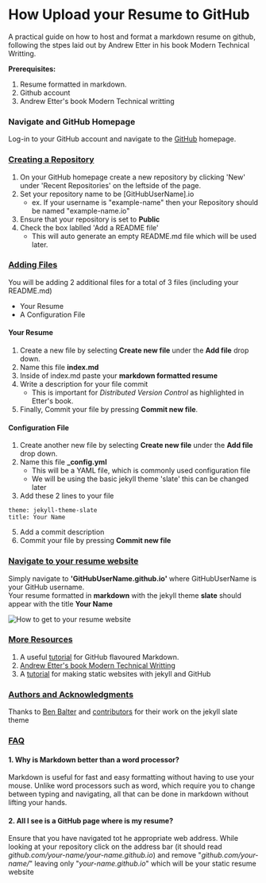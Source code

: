 # How Upload your Resume to GitHub

A practical guide on how to host and format a markdown resume on github, following the stpes laid out by Andrew Etter in his book Modern Technical Writting.

**Prerequisites:**  
1. Resume formatted in markdown.
2. Github account
3. Andrew Etter's book Modern Technical writting

### **Navigate and GitHub Homepage**  
Log-in to your GitHub account and navigate to the [GitHub](github.com) homepage.  

### **<ins>Creating a Repository</ins>**
1. On your GitHub homepage create a new repository by clicking 'New' under 'Recent Repositories' on the leftside of the page.
2. Set your repository name to be [GitHubUserName].io
    * ex. If your username is "example-name" then your Repository should be named "example-name.io"
3. Ensure that your repository is set to **Public**
4. Check the box lablled 'Add a README file'
    * This will auto generate an empty README.md file which will be used later.

### **<ins>Adding Files</ins>**

You will be adding 2 additional files for a total of 3 files (including your README.md)
* Your Resume
* A Configuration File


#### **Your Resume**
1. Create a new file by selecting **Create new file** under the **Add file** drop down.
2. Name this file **index.md**
3. Inside of index.md paste your **markdown formatted resume**
4. Write a description for your file commit
    * This is important for *Distributed Version Control* as highlighted in Etter's book.
5. Finally, Commit your file by pressing **Commit new file**.

#### **Configuration File**
1. Create another new file by selecting **Create new file** under the **Add file** drop down.
2. Name this file **_config.yml**
    * This will be a YAML file, which is commonly used configuration file
    * We will be using the basic jekyll theme 'slate' this can be changed later
3. Add these 2 lines to your file
```
theme: jekyll-theme-slate
title: Your Name 
```
5. Add a commit description 
6. Commit your file by pressing **Commit new file**


### **<ins>Navigate to your resume website</ins>**
Simply navigate to **'GitHubUserName.github.io'** where GitHubUserName is your GitHub username.  
Your resume formatted in **markdown** with the jekyll theme **slate** should appear with the title **Your Name**

![How to get to your resume website](https://i.imgur.com/5Wv492j.gif)

### **<ins>More Resources</ins>**
1. A useful [tutorial](https://agea.github.io/tutorial.md/) for GitHub flavoured Markdown.
2. [Andrew Etter's book Modern Technical Writting](https://www.amazon.ca/Modern-Technical-Writing-Introduction-Documentation-ebook/dp/B01A2QL9SS)
3. A [tutorial](https://programminghistorian.org/en/lessons/building-static-sites-with-jekyll-github-pages) for making static websites with jekyll and GitHub 

### **<ins>Authors and Acknowledgments</ins>**

Thanks to [Ben Balter](https://github.com/benbalter) and [contributors](https://github.com/pages-themes/slate/graphs/contributors) for their work on the jekyll slate theme


### **<ins>FAQ</ins>**

#### **1. Why is Markdown better than a word processor?**

Markdown is useful for fast and easy formatting without having to use your mouse. Unlike word processors such as word, which require you to change between typing and navigating, all that can be done in markdown without lifting your hands. 

#### **2. All I see is a GitHub page where is my resume?**

Ensure that you have navigated tot he appropriate web address. While looking at your repository click on the address bar (it should read *github.com/your-name/your-name.github.io*) and remove "*github.com/your-name/*" leaving only "*your-name.github.io*" which will be your static resume website



